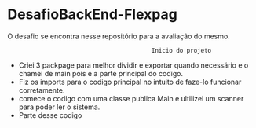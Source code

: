 # DesafioBackEnd-Flexpag
O desafio se encontra nesse repositório para a avaliação do mesmo.



                                             Inicio do projeto 
                                             
 - Criei 3 packpage para melhor dividir e exportar quando necessário e o chamei de main pois é a parte principal do codigo.
 - Fiz os imports para o codigo principal no intuito de faze-lo funcionar corretamente.
 - comece o codigo com uma classe publica Main e ultilizei um scanner para poder ler o sistema.
 - Parte desse codigo
